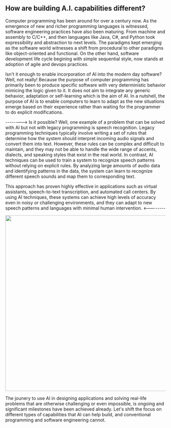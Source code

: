 ## How are building A.I. capabilities different?

Computer programming has been around for over a century now. As the emergence of new and richer programming languages is witnessed, software engineering practices have also been maturing. From machine and assembly to C/C++, and then languages like Java, C#, and Python took expressibility and abstraction to next levels. The paradigms kept emerging as the software world witnesses a shift from procedural to other paradigms like object-oriented and functional. On the other hand, software development life cycle begining with simple sequential style, now stands at adoption of agile and devops practices.

Isn't it enough to enable incorporation of AI into the modern day software? Well, not really! Because the purpose of computer programming has primarily been to produce specific software with very deterministic behavior mimicing the logic given to it. It does not aim to integrate any generic behavior, adaptation or self-learning which is the aim of AI. In a nutshell, the purpose of AI is to enable computers to learn to adapt as the new situations emerge based on their experience rather than waiting for the programmer to do explicit modifications.

-------->
Is it possible? Well, one example of a problem that can be solved with AI but not with legacy programming is speech recognition. Legacy programming techniques typically involve writing a set of rules that determine how the system should interpret incoming audio signals and convert them into text. However, these rules can be complex and difficult to maintain, and they may not be able to handle the wide range of accents, dialects, and speaking styles that exist in the real world. In contrast, AI techniques can be used to train a system to recognize speech patterns without relying on explicit rules. By analyzing large amounts of audio data and identifying patterns in the data, the system can learn to recognize different speech sounds and map them to corresponding text.

This approach has proven highly effective in applications such as virtual assistants, speech-to-text transcription, and automated call centers. By using AI techniques, these systems can achieve high levels of accuracy even in noisy or challenging environments, and they can adapt to new speech patterns and languages with minimal human intervention.
<--------<p align="center">
<img src="https://user-images.githubusercontent.com/7511849/227346470-b972d4e3-eb7b-4b6e-8f8f-b63f8d792ebd.png" width="650" height="550" />
</p>
The jounery to use AI in designing applications and solving real-life problems that are otherwise challenging or even impossible, is ongoing and significant milestones have been achieved already. Let's shift the focus on different types of capabilities that AI can help build, and conventional programming and software engineering cannot.

